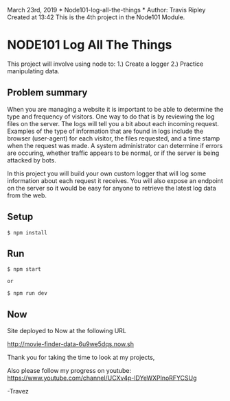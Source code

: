 March 23rd, 2019 * Node101-log-all-the-things * Author: Travis Ripley
Created at 13:42
This is the 4th project in the Node101 Module.

# NODE101 Log All The Things

This project will involve using node to:
1.) Create a logger
2.) Practice manipulating data.

## Problem summary

When you are managing a website it is important to be able to determine the type and frequency of visitors.  One way to do that is by reviewing the log files on the server. The logs will tell you a bit about each incoming request. Examples of the type of information that are found in logs include the browser (user-agent) for each visitor, the files requested, and a time stamp when the request was made. A system administrator can determine if errors are occuring, whether traffic appears to be normal, or if the server is being attacked by bots.

In this project you will build your own custom logger that will log some information about each request it receives.  You will also expose an endpoint on the server so it would be easy for anyone to retrieve the latest log data from the web.

## Setup

```
$ npm install
```

## Run

```
$ npm start

or 

$ npm run dev

```

## Now

Site deployed to Now at the following URL

http://movie-finder-data-6u9we5dqs.now.sh

Thank you for taking the time to look at my projects,

Also please follow my progress on youtube: https://www.youtube.com/channel/UCXv4p-lDYeWXPlnoRFYCSUg

-Travez